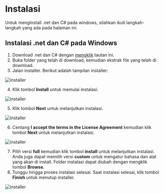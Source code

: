 # Instalasi

Untuk menginstall .net dan C# pada windows, silahkan ikuti langkah-langkah yang ada pada halaman ini.

## Instalasi .net dan C# pada Windows

1. Download .net dan C# dengan [mengklik](https://drive.google.com/drive/u/0/folders/1w5m9oxgBqtvRrDZLb3MlPUWzho9R0uaN) tautan ini.
2. Buka folder yang telah di download, kemudian ekstrak file yang telah di download.
3. Jalan installer. Berikut adalah tampilan installer:

![installer](https://i.stack.imgur.com/wmT47.png)

4. Klik tombol **Install** untuk memulai instalasi.

![installer](https://i.stack.imgur.com/2aN0g.jpg)

5. Klik tombol **Next** untuk melanjutkan instalasi.

![installer](https://i.stack.imgur.com/Jnxch.png)

6. Centang **I accept the terms in the License Agreement** kemudian klik tombol **Next** untuk melanjutkan instalasi.

![installer](https://i.stack.imgur.com/bcmOW.png)

7. Pilih versi **full** kemudian klik tombol **install** untuk melanjutkan instalasi. Anda juga dapat memilih versi **custom** untuk mengatur bahasa dan alat yang akan di install. Folder instalasi dapat diubah dengan mengklik tombol **Browse**.
8. Tunggu hingga proses instalasi selesai. Saat instalasi selesai, klik tombol **Finish** untuk menutup installer.

![installer](https://i.stack.imgur.com/zsJns.jpg)

